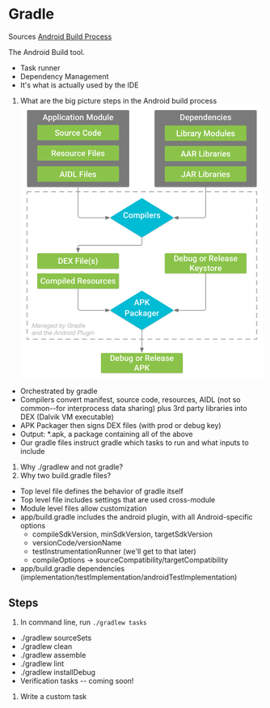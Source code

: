 # Gradle 

Sources
[Android Build Process](https://developer.android.com/studio/build)

The Android Build tool.

* Task runner
* Dependency Management
* It's what is actually used by the IDE

1. What are the big picture steps in the Android build process
![Build Process Diagram](build_process.png "Android Build Process")

 * Orchestrated by gradle
 * Compilers convert manifest, source code, resources, AIDL (not so common--for interprocess data sharing) plus 3rd party libraries into DEX (Dalvik VM executable)
 * APK Packager then signs DEX files (with prod or debug key)
 * Output: *.apk, a package containing all of the above
 * Our gradle files instruct gradle which tasks to run and what inputs to include

1. Why ./gradlew and not gradle?
1. Why two build.gradle files?

 * Top level file defines the behavior of gradle itself
 * Top level file includes settings that are used cross-module
 * Module level files allow customization
 * app/build.gradle includes the android plugin, with all Android-specific options
    * compileSdkVersion, minSdkVersion, targetSdkVersion
    * versionCode/versionName
    * testInstrumentationRunner (we'll get to that later)
    * compileOptions -> sourceCompatibility/targetCompatibility
 * app/build.gradle dependencies (implementation/testImplementation/androidTestImplementation)

## Steps

1. In command line, run `./gradlew tasks`
 * ./gradlew sourceSets
 * ./gradlew clean
 * ./gradlew assemble
 * ./gradlew lint
 * ./gradlew installDebug
 * Verification tasks -- coming soon!
 
 
1. Write a custom task